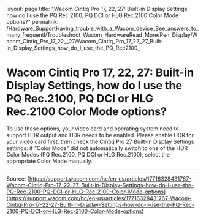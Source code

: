 layout: page
title: "Wacom Cintiq Pro 17, 22, 27: Built-in Display Settings, how do I use the PQ Rec.2100, PQ DCI or HLG Rec.2100 Color Mode options?"
permalink: /Hardware_SupportHaving_trouble_with_a_Wacom_device_See_answers_to_many_frequentl/Troubleshoot_Wacom_HardwareRead_More/Pen_Display/Wacom_Cintiq_Pro_17_22__27/Wacom_Cintiq_Pro_17_22_27_Built-in_Display_Settings_how_do_I_use_the_PQ_Rec2100_

# Wacom Cintiq Pro 17, 22, 27: Built-in Display Settings, how do I use the PQ Rec.2100, PQ DCI or HLG Rec.2100 Color Mode options?

To use these options, your video card and operating system need to support HDR output and HDR needs to be enabled. Please enable HDR for your video card first, then check the Cintiq Pro 27 Built-in Display Settings settings: if "Color Mode" did not automatically switch to one of the HDR Color Modes (PQ Rec.2100, PQ DCI or HLG Rec.2100), select the appropriate Color Mode manually.

---
Source: [https://support.wacom.com/hc/en-us/articles/17716328431767-Wacom-Cintiq-Pro-17-22-27-Built-in-Display-Settings-how-do-I-use-the-PQ-Rec-2100-PQ-DCI-or-HLG-Rec-2100-Color-Mode-options](https://support.wacom.com/hc/en-us/articles/17716328431767-Wacom-Cintiq-Pro-17-22-27-Built-in-Display-Settings-how-do-I-use-the-PQ-Rec-2100-PQ-DCI-or-HLG-Rec-2100-Color-Mode-options)
